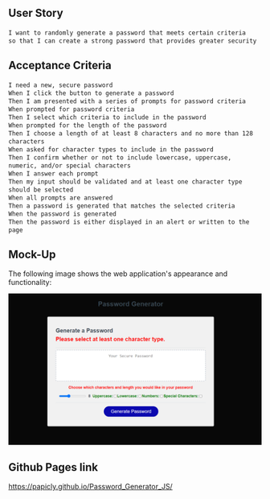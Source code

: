 
## User Story

```
I want to randomly generate a password that meets certain criteria
so that I can create a strong password that provides greater security
```

## Acceptance Criteria

```
I need a new, secure password
When I click the button to generate a password
Then I am presented with a series of prompts for password criteria
When prompted for password criteria
Then I select which criteria to include in the password
When prompted for the length of the password
Then I choose a length of at least 8 characters and no more than 128 characters
When asked for character types to include in the password
Then I confirm whether or not to include lowercase, uppercase, numeric, and/or special characters
When I answer each prompt
Then my input should be validated and at least one character type should be selected
When all prompts are answered
Then a password is generated that matches the selected criteria
When the password is generated
Then the password is either displayed in an alert or written to the page
```

## Mock-Up

The following image shows the web application's appearance and functionality:

![!\[Alt text\](assets/03-javascript-homework-demo.png)](assets/new_demo_img.png)


## Github Pages link

https://papicly.github.io/Password_Generator_JS/    
